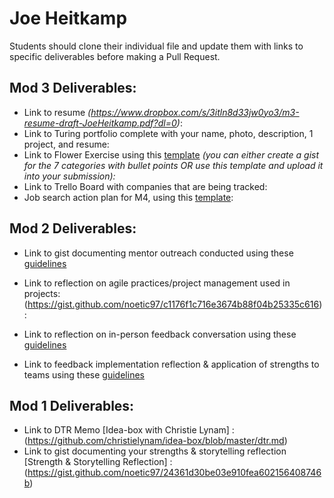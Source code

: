 # Joe Heitkamp

Students should clone their individual file and update them with links to specific deliverables before making a Pull Request.

## Mod 3 Deliverables:

* Link to resume *(https://www.dropbox.com/s/3itln8d33jw0yo3/m3-resume-draft-JoeHeitkamp.pdf?dl=0)*: 
* Link to Turing portfolio complete with your name, photo, description, 1 project, and resume:
* Link to Flower Exercise using this [template](https://github.com/turingschool/career-development-curriculum/blob/master/files/Career%20Unit%20-%20The%20Flower%20Diagram.pdf) *(you can either create a gist for the 7 categories with bullet points OR use this template and upload it into your submission):*
* Link to Trello Board with companies that are being tracked: 
* Job search action plan for M4, using this [template](https://github.com/turingschool/career-development-curriculum/blob/master/module_three/mod_4_action_plan_template.md):

## Mod 2 Deliverables:
* Link to gist documenting mentor outreach conducted using these [guidelines](https://gist.github.com/noetic97/26638b90133db85b4ed56bacb77b00e2)

* Link to reflection on agile practices/project management used in projects:  (https://gist.github.com/noetic97/c1176f1c716e3674b88f04b25335c616):

* Link to reflection on in-person feedback conversation using these [guidelines](https://gist.github.com/noetic97/3aa2c4baddd3d9e35677c033b90a7159)

* Link to feedback implementation reflection & application of strengths to teams using these [guidelines](https://gist.github.com/noetic97/41fb15d763b2f98027e486acd0393c78)

## Mod 1 Deliverables:
* Link to DTR Memo [Idea-box with Christie Lynam] : (https://github.com/christielynam/idea-box/blob/master/dtr.md)
* Link to gist documenting your strengths & storytelling reflection [Strength & Storytelling Reflection] : (https://gist.github.com/noetic97/24361d30be03e910fea602156408746b)
